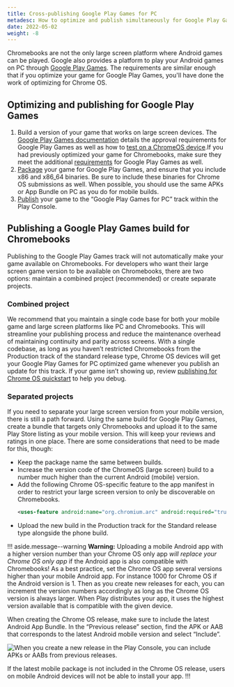 ```yaml
---
title: Cross-publishing Google Play Games for PC
metadesc: How to optimize and publish simultaneously for Google Play Games on PC and Chrome OS.
date: 2022-05-02
weight: -8
---
```


Chromebooks are not the only large screen platform where Android games can be played. Google also provides a platform to play your Android games on PC through [Google Play Games](https://developer.android.com/games/playgames/overview). The requirements are similar enough that if you optimize your game for Google Play Games, you'll have done the work of optimizing for Chrome OS.

## Optimizing and publishing for Google Play Games

1. Build a version of your game that works on large screen devices. The [Google Play Games documentation](https://developer.android.com/games/playgames/start) details the approval requirements for Google Play Games as well as how to [test on a ChromeOS device](https://developer.android.com/games/playgames/development-test).If you had previously optimized your game for Chromebooks, make sure they meet the additional [requirements](https://developer.android.com/games/playgames/start#requirements-checklist) for Google Play Games as well.
1. [Package](https://developer.android.com/games/playgames/development-package) your game for Google Play Games, and ensure that you include x86 and x86_64 binaries. Be sure to include these binaries for Chrome OS submissions as well. When possible, you should use the same APKs or App Bundle on PC as you do for mobile builds.
1. [Publish](https://developer.android.com/games/playgames/development-submit) your game to the “Google Play Games for PC” track within the Play Console.

## Publishing a Google Play Games build for Chromebooks

Publishing to the Google Play Games track will not automatically make your game available on Chromebooks. For developers who want their large screen game version to be available on Chromebooks, there are two options: maintain a combined project (recommended) or create separate projects.

### Combined project

We recommend that you maintain a single code base for both your mobile game and large screen platforms like PC and Chromebooks. This will streamline your publishing process and reduce the maintenance overhead of maintaining continuity and parity across screens. With a single codebase, as long as you haven’t restricted Chromebooks from the Production track of the standard release type, Chrome OS devices will get your Google Play Games for PC optimized game whenever you publish an update for this track. If your game isn’t showing up, review [publishing for Chrome OS quickstart](/{{locale.code}}/publish#quickstart) to help you debug.

### Separated projects

If you need to separate your large screen version from your mobile version, there is still a path forward. Using the same build for Google Play Games, create a bundle that targets only Chromebooks and upload it to the same Play Store listing as your mobile version. This will keep your reviews and ratings in one place. There are some considerations that need to be made for this, though:

- Keep the package name the same between builds.
- Increase the version code of the ChromeOS (large screen) build to a number much higher than the current Android (mobile) version.
- Add the following Chrome OS-specific feature to the app manifest in order to restrict your large screen version to only be discoverable on Chromebooks.
  ```xml {title="AndroidManifest.xml" .code-figure}
  <uses-feature android:name="org.chromium.arc" android:required="true" />
  ```
- Upload the new build in the Production track for the Standard release type alongside the phone build.

!!! aside.message--warning
**Warning:** Uploading a mobile Android app with a higher version number than your Chrome OS only app _will replace your Chrome OS only app_ if the Android app is also compatible with Chromebooks! As a best practice, set the Chrome OS app several versions higher than your mobile Android app. For instance 1000 for Chrome OS if the Android version is 1. Then as you create new releases for each, you can increment the version numbers accordingly as long as the Chrome OS version is always larger. When Play distributes your app, it uses the highest version available that is compatible with the given device.

When creating the Chrome OS release, make sure to include the latest Android App Bundle. In the “Previous release” section, find the APK or AAB that corresponds to the latest Android mobile version and select “Include”.

![When you create a new release in the Play Console, you can include APKs or AABs from previous releases.](ix://publish/pwa-in-play/play-console-include.png)

If the latest mobile package is not included in the Chrome OS release, users on mobile Android devices will not be able to install your app.
!!!
